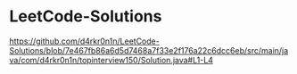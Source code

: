 # LeetCode-Solutions

https://github.com/d4rkr0n1n/LeetCode-Solutions/blob/7e467fb86a6d5d7468a7f33e2f176a22c6dcc6eb/src/main/java/com/d4rkr0n1n/topinterview150/Solution.java#L1-L4
